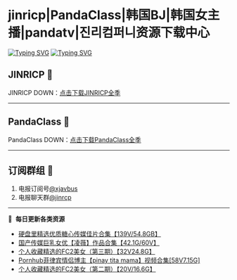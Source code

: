 # jinricp|PandaClass|韩国BJ|韩国女主播|pandatv|진리컴퍼니资源下载中心   
[![Typing SVG](https://readme-typing-svg.herokuapp.com?font=Fira+Code&pause=1000&center=true&vCenter=true&random=true&width=435&lines=所有链接都需要翻墙访问)](https://jinri-cp.neocities.org/free.html)
[![Typing SVG](https://readme-typing-svg.herokuapp.com?font=Fira+Code&pause=1000&center=true&vCenter=true&random=true&width=435&lines=点击进入福利资源下载中心)](https://pandaclass.neocities.org/)
## JINRICP 👋   
JINRICP DOWN：[点击下载JINRICP全季](https://mypikpak.com/s/VODz7HXQoqcX0UrvaXfDtFoPo1)
****
## PandaClass 💯   
PandaClass DOWN：[点击下载PandaClass全季](https://mypikpak.com/s/VOKOTZkoEnkyvCnELVSquM97o1)   
****
## 订阅群组 🔞
1. 电报订阅号[@xjavbus](https://t.me/xjavbus)
2. 电报聊天群[@jinrcp](https://t.me/jinrcp)
**** 
📕 &nbsp;**每日更新各类资源**
<!-- BLOG-POST-LIST:START -->
- [硬盘里精选优质糖心传媒佳片合集【139V/54.8GB】](https://fuli.rulel.com/499.html)
- [国产传媒巨乳女优【凌薇】作品合集【42.1G/60V】](https://fuli.rulel.com/498.html)
- [个人收藏精选的FC2美女（第三期）【32V24.8G】](https://fuli.rulel.com/497.html)
- [Pornhub菲律宾情侣博主【pinay tita mama】视频合集[58V7.15G]](https://fuli.rulel.com/495.html)
- [个人收藏精选的FC2美女（第二期）【20V/16.6G】](https://fuli.rulel.com/494.html)
<!-- BLOG-POST-LIST:END -->
